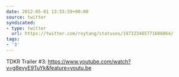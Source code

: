 ```yaml
---
date: 2012-05-01 13:55:59+00:00
source: twitter
syndicated:
- type: twitter
  url: https://twitter.com/roytang/statuses/197323485771608064/
tags:
- '3'
---
```


TDKR Trailer #3: https://www.youtube.com/watch?v=g8evyE9TuYk&feature=youtu.be